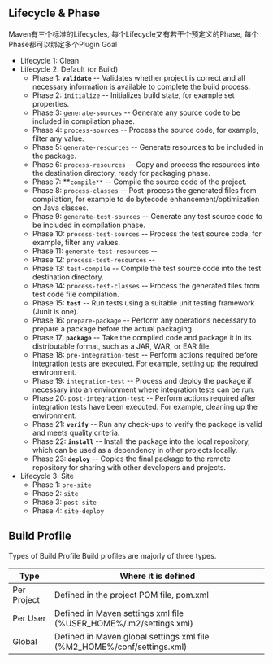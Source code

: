 ## Lifecycle & Phase

Maven有三个标准的Lifecycles, 每个Lifecycle又有若干个预定义的Phase, 每个Phase都可以绑定多个Plugin Goal

  - Lifecycle 1: Clean
  - Lifecycle 2: Default (or Build)
    - Phase 1: **`validate`** -- Validates whether project is correct and all necessary information is available to complete the build process.
    - Phase 2: `initialize` -- Initializes build state, for example set properties.
    - Phase 3: `generate-sources` -- Generate any source code to be included in compilation phase.
    - Phase 4: `process-sources` -- Process the source code, for example, filter any value.
    - Phase 5: `generate-resources` -- Generate resources to be included in the package.
    - Phase 6: `process-resources` -- Copy and process the resources into the destination directory, ready for packaging phase.
    - Phase 7: **`compile**` -- Compile the source code of the project.
    - Phase 8: `process-classes` -- Post-process the generated files from compilation, for example to do bytecode enhancement/optimization on Java classes.
    - Phase 9: `generate-test-sources` -- Generate any test source code to be included in compilation phase.
    - Phase 10: `process-test-sources` -- Process the test source code, for example, filter any values.
    - Phase 11: `generate-test-resources` -- 
    - Phase 12: `process-test-resources` -- 
    - Phase 13: `test-compile` -- Compile the test source code into the test destination directory.
    - Phase 14: `process-test-classes` -- Process the generated files from test code file compilation.
    - Phase 15: **`test`** -- Run tests using a suitable unit testing framework (Junit is one).
    - Phase 16: `prepare-package` -- Perform any operations necessary to prepare a package before the actual packaging.
    - Phase 17: **`package`** -- Take the compiled code and package it in its distributable format, such as a JAR, WAR, or EAR file.
    - Phase 18: `pre-integration-test` -- Perform actions required before integration tests are executed. For example, setting up the required environment.
    - Phase 19: `integration-test` -- Process and deploy the package if necessary into an environment where integration tests can be run.
    - Phase 20: `post-integration-test` -- Perform actions required after integration tests have been executed. For example, cleaning up the environment.
    - Phase 21: **`verify`** -- Run any check-ups to verify the package is valid and meets quality criteria.
    - Phase 22: **`install`** -- Install the package into the local repository, which can be used as a dependency in other projects locally.
    - Phase 23: **`deploy`** -- Copies the final package to the remote repository for sharing with other developers and projects.
  - Lifecycle 3: Site
    - Phase 1: `pre-site`
    - Phase 2: `site`
    - Phase 3: `post-site`
    - Phase 4: `site-deploy`

## Build Profile

Types of Build Profile
Build profiles are majorly of three types.

| Type        | Where it is defined                                                     |
| ----------- | ----------------------------------------------------------------------- |
| Per Project | Defined in the project POM file, pom.xml                                |
| Per User    | Defined in Maven settings xml file (%USER_HOME%/.m2/settings.xml)       |
| Global      | Defined in Maven global settings xml file (%M2_HOME%/conf/settings.xml) |